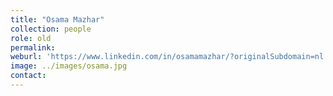 ```yaml
---
title: "Osama Mazhar"
collection: people
role: old
permalink: 
weburl: 'https://www.linkedin.com/in/osamamazhar/?originalSubdomain=nl'
image: ../images/osama.jpg
contact: 
---
```

